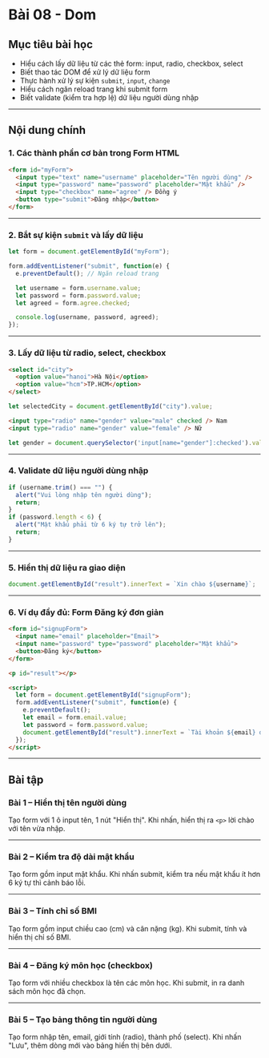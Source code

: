 ﻿# Bài 08 - Dom

## Mục tiêu bài học

* Hiểu cách lấy dữ liệu từ các thẻ form: input, radio, checkbox, select
* Biết thao tác DOM để xử lý dữ liệu form
* Thực hành xử lý sự kiện `submit`, `input`, `change`
* Hiểu cách ngăn reload trang khi submit form
* Biết validate (kiểm tra hợp lệ) dữ liệu người dùng nhập

---

## Nội dung chính

### 1. Các thành phần cơ bản trong Form HTML

```html
<form id="myForm">
  <input type="text" name="username" placeholder="Tên người dùng" />
  <input type="password" name="password" placeholder="Mật khẩu" />
  <input type="checkbox" name="agree" /> Đồng ý
  <button type="submit">Đăng nhập</button>
</form>
```

---

### 2. Bắt sự kiện `submit` và lấy dữ liệu

```js
let form = document.getElementById("myForm");

form.addEventListener("submit", function(e) {
  e.preventDefault(); // Ngăn reload trang

  let username = form.username.value;
  let password = form.password.value;
  let agreed = form.agree.checked;

  console.log(username, password, agreed);
});
```

---

### 3. Lấy dữ liệu từ radio, select, checkbox

```html
<select id="city">
  <option value="hanoi">Hà Nội</option>
  <option value="hcm">TP.HCM</option>
</select>
```

```js
let selectedCity = document.getElementById("city").value;
```

```html
<input type="radio" name="gender" value="male" checked /> Nam
<input type="radio" name="gender" value="female" /> Nữ
```

```js
let gender = document.querySelector('input[name="gender"]:checked').value;
```

---

### 4. Validate dữ liệu người dùng nhập

```js
if (username.trim() === "") {
  alert("Vui lòng nhập tên người dùng");
  return;
}
if (password.length < 6) {
  alert("Mật khẩu phải từ 6 ký tự trở lên");
  return;
}
```

---

### 5. Hiển thị dữ liệu ra giao diện

```js
document.getElementById("result").innerText = `Xin chào ${username}`;
```

---

### 6. Ví dụ đầy đủ: Form Đăng ký đơn giản

```html
<form id="signupForm">
  <input name="email" placeholder="Email">
  <input name="password" type="password" placeholder="Mật khẩu">
  <button>Đăng ký</button>
</form>

<p id="result"></p>

<script>
  let form = document.getElementById("signupForm");
  form.addEventListener("submit", function(e) {
    e.preventDefault();
    let email = form.email.value;
    let password = form.password.value;
    document.getElementById("result").innerText = `Tài khoản ${email} đã đăng ký!`;
  });
</script>
```

---

## Bài tập

### Bài 1 – Hiển thị tên người dùng

Tạo form với 1 ô input tên, 1 nút "Hiển thị". Khi nhấn, hiển thị ra `<p>` lời chào với tên vừa nhập.

---

### Bài 2 – Kiểm tra độ dài mật khẩu

Tạo form gồm input mật khẩu. Khi nhấn submit, kiểm tra nếu mật khẩu ít hơn 6 ký tự thì cảnh báo lỗi.

---

### Bài 3 – Tính chỉ số BMI

Tạo form gồm input chiều cao (cm) và cân nặng (kg). Khi submit, tính và hiển thị chỉ số BMI.

---

### Bài 4 – Đăng ký môn học (checkbox)

Tạo form với nhiều checkbox là tên các môn học. Khi submit, in ra danh sách môn học đã chọn.

---

### Bài 5 – Tạo bảng thông tin người dùng

Tạo form nhập tên, email, giới tính (radio), thành phố (select). Khi nhấn "Lưu", thêm dòng mới vào bảng hiển thị bên dưới.

